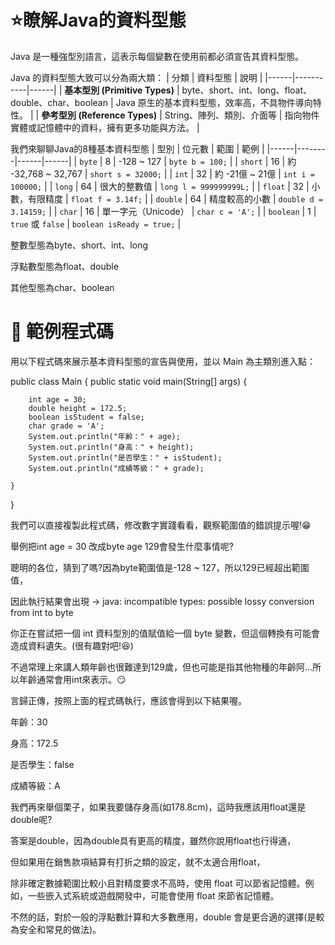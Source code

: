 # ⭐瞭解Java的資料型態

Java 是一種強型別語言，這表示每個變數在使用前都必須宣告其資料型態。

Java 的資料型態大致可以分為兩大類：
| 分類 | 資料型態 | 說明 |
|------|-----------|------|
| **基本型別 (Primitive Types)** | byte、short、int、long、float、double、char、boolean | Java 原生的基本資料型態，效率高，不具物件導向特性。 |
| **參考型別 (Reference Types)** | String、陣列、類別、介面等 | 指向物件實體或記憶體中的資料，擁有更多功能與方法。 |

我們來聊聊Java的8種基本資料型態
| 型別 | 位元數 | 範圍 | 範例 |
|------|--------|------|------|
| `byte` | 8  | -128 ~ 127 | `byte b = 100;` |
| `short` | 16 | 約 -32,768 ~ 32,767 | `short s = 32000;` |
| `int` | 32 | 約 -21億 ~ 21億 | `int i = 100000;` |
| `long` | 64 | 很大的整數值 | `long l = 999999999L;` |
| `float` | 32 | 小數，有限精度 | `float f = 3.14f;` |
| `double` | 64 | 精度較高的小數 | `double d = 3.14159;` |
| `char` | 16 | 單一字元（Unicode） | `char c = 'A';` |
| `boolean` | 1 | `true` 或 `false` | `boolean isReady = true;` |

整數型態為byte、short、int、long

浮點數型態為float、double

其他型態為char、boolean

# 🧪 範例程式碼
用以下程式碼來展示基本資料型態的宣告與使用，並以 Main 為主類別進入點：

public class Main {
    public static void main(String[] args) {
    
        int age = 30;
        double height = 172.5;
        boolean isStudent = false;
        char grade = 'A';
        System.out.println("年齡：" + age);
        System.out.println("身高：" + height);
        System.out.println("是否學生：" + isStudent);
        System.out.println("成績等級：" + grade);
        
    }
}

我們可以直接複製此程式碼，修改數字實踐看看，觀察範圍值的錯誤提示喔!😁

舉例把int age = 30 改成byte age 129會發生什麼事情呢?

聰明的各位，猜到了嗎?因為byte範圍值是-128 ~ 127，所以129已經超出範圍值，

因此執行結果會出現 → java: incompatible types: possible lossy conversion from int to byte

你正在嘗試把一個 int 資料型別的值賦值給一個 byte 變數，但這個轉換有可能會造成資料遺失。(很有趣對吧!😆)

不過常理上來講人類年齡也很難達到129歲，但也可能是指其他物種的年齡阿...所以年齡通常會用int來表示。😏

言歸正傳，按照上面的程式碼執行，應該會得到以下結果喔。

年齡：30

身高：172.5

是否學生：false

成績等級：A

我們再來舉個栗子，如果我要儲存身高(如178.8cm)，這時我應該用float還是double呢?

答案是double，因為double具有更高的精度，雖然你說用float也行得通，

但如果用在銷售款項結算有打折之類的設定，就不太適合用float，

除非確定數據範圍比較小且對精度要求不高時，使用 float 可以節省記憶體。例如，一些嵌入式系統或遊戲開發中，可能會使用 float 來節省記憶體。

不然的話，對於一般的浮點數計算和大多數應用，double 會是更合適的選擇(是較為安全和常見的做法)。




